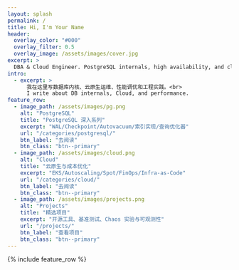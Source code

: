 ```yaml
---
layout: splash
permalink: /
title: Hi, I'm Your Name
header:
  overlay_color: "#000"
  overlay_filter: 0.5
  overlay_image: /assets/images/cover.jpg
excerpt: >
  DBA & Cloud Engineer. PostgreSQL internals, high availability, and cloud cost optimization.
intro: 
  - excerpt: >
      我在这里写数据库内核、云原生运维、性能调优和工程实践。<br>
      I write about DB internals, Cloud, and performance.
feature_row:
  - image_path: /assets/images/pg.png
    alt: "PostgreSQL"
    title: "PostgreSQL 深入系列"
    excerpt: "WAL/Checkpoint/Autovacuum/索引实现/查询优化器"
    url: "/categories/postgresql/"
    btn_label: "去阅读"
    btn_class: "btn--primary"
  - image_path: /assets/images/cloud.png
    alt: "Cloud"
    title: "云原生与成本优化"
    excerpt: "EKS/Autoscaling/Spot/FinOps/Infra-as-Code"
    url: "/categories/cloud/"
    btn_label: "去阅读"
    btn_class: "btn--primary"
  - image_path: /assets/images/projects.png
    alt: "Projects"
    title: "精选项目"
    excerpt: "开源工具、基准测试、Chaos 实验与可观测性"
    url: "/projects/"
    btn_label: "查看项目"
    btn_class: "btn--primary"
---
```


{% include feature_row %}
